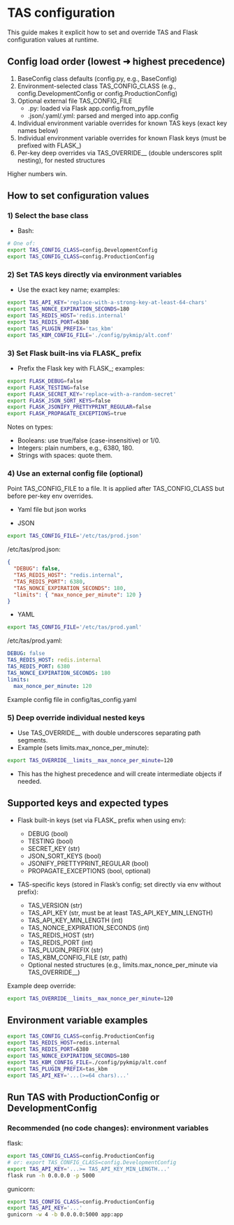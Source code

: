 # TAS configuration

This guide makes it explicit how to set and override TAS and Flask configuration values at runtime.

## Config load order (lowest ➜ highest precedence)
1. BaseConfig class defaults (config.py, e.g., BaseConfig)
2. Environment-selected class TAS_CONFIG_CLASS (e.g., config.DevelopmentConfig or config.ProductionConfig)
3. Optional external file TAS_CONFIG_FILE
    - .py: loaded via Flask app.config.from_pyfile
    - .json/.yaml/.yml: parsed and merged into app.config
4. Individual environment variable overrides for known TAS keys (exact key names below)
5. Individual environment variable overrides for known Flask keys (must be prefixed with FLASK_)
6. Per-key deep overrides via TAS_OVERRIDE__ (double underscores split nesting), for nested structures

Higher numbers win.

## How to set configuration values

### 1) Select the base class
- Bash:
```bash
# One of:
export TAS_CONFIG_CLASS=config.DevelopmentConfig
export TAS_CONFIG_CLASS=config.ProductionConfig
```

### 2) Set TAS keys directly via environment variables
- Use the exact key name; examples:
```bash
export TAS_API_KEY='replace-with-a-strong-key-at-least-64-chars'
export TAS_NONCE_EXPIRATION_SECONDS=180
export TAS_REDIS_HOST='redis.internal'
export TAS_REDIS_PORT=6380
export TAS_PLUGIN_PREFIX='tas_kbm'
export TAS_KBM_CONFIG_FILE='./config/pykmip/alt.conf'
```

### 3) Set Flask built-ins via FLASK_ prefix
- Prefix the Flask key with FLASK_; examples:
```bash
export FLASK_DEBUG=false
export FLASK_TESTING=false
export FLASK_SECRET_KEY='replace-with-a-random-secret'
export FLASK_JSON_SORT_KEYS=false
export FLASK_JSONIFY_PRETTYPRINT_REGULAR=false
export FLASK_PROPAGATE_EXCEPTIONS=true
```

Notes on types:
- Booleans: use true/false (case-insensitive) or 1/0.
- Integers: plain numbers, e.g., 6380, 180.
- Strings with spaces: quote them.

### 4) Use an external config file (optional)
Point TAS_CONFIG_FILE to a file. It is applied after TAS_CONFIG_CLASS but before per-key env overrides.

- Yaml file  but json works

- JSON
```bash
export TAS_CONFIG_FILE='/etc/tas/prod.json'
```
/etc/tas/prod.json:
```json
{
  "DEBUG": false,
  "TAS_REDIS_HOST": "redis.internal",
  "TAS_REDIS_PORT": 6380,
  "TAS_NONCE_EXPIRATION_SECONDS": 180,
  "limits": { "max_nonce_per_minute": 120 }
}
```

- YAML
```bash
export TAS_CONFIG_FILE='/etc/tas/prod.yaml'
```
/etc/tas/prod.yaml:
```yaml
DEBUG: false
TAS_REDIS_HOST: redis.internal
TAS_REDIS_PORT: 6380
TAS_NONCE_EXPIRATION_SECONDS: 180
limits:
  max_nonce_per_minute: 120
```
Example config file in config/tas_config.yaml

### 5) Deep override individual nested keys
- Use TAS_OVERRIDE__ with double underscores separating path segments.
- Example (sets limits.max_nonce_per_minute):
```bash
export TAS_OVERRIDE__limits__max_nonce_per_minute=120
```
- This has the highest precedence and will create intermediate objects if needed.

## Supported keys and expected types

- Flask built-in keys (set via FLASK_ prefix when using env):
  - DEBUG (bool)
  - TESTING (bool)
  - SECRET_KEY (str)
  - JSON_SORT_KEYS (bool)
  - JSONIFY_PRETTYPRINT_REGULAR (bool)
  - PROPAGATE_EXCEPTIONS (bool, optional)

- TAS-specific keys (stored in Flask’s config; set directly via env without prefix):
  - TAS_VERSION (str)
  - TAS_API_KEY (str, must be at least TAS_API_KEY_MIN_LENGTH)
  - TAS_API_KEY_MIN_LENGTH (int)
  - TAS_NONCE_EXPIRATION_SECONDS (int)
  - TAS_REDIS_HOST (str)
  - TAS_REDIS_PORT (int)
  - TAS_PLUGIN_PREFIX (str)
  - TAS_KBM_CONFIG_FILE (str, path)
  - Optional nested structures (e.g., limits.max_nonce_per_minute via TAS_OVERRIDE__)

Example deep override:
```bash
export TAS_OVERRIDE__limits__max_nonce_per_minute=120
```

## Environment variable examples
```bash
export TAS_CONFIG_CLASS=config.ProductionConfig
export TAS_REDIS_HOST=redis.internal
export TAS_REDIS_PORT=6380
export TAS_NONCE_EXPIRATION_SECONDS=180
export TAS_KBM_CONFIG_FILE=./config/pykmip/alt.conf
export TAS_PLUGIN_PREFIX=tas_kbm
export TAS_API_KEY='...(>=64 chars)...'
```

## Run TAS with ProductionConfig or DevelopmentConfig

### Recommended (no code changes): environment variables

flask:
```bash
export TAS_CONFIG_CLASS=config.ProductionConfig
# or: export TAS_CONFIG_CLASS=config.DevelopmentConfig
export TAS_API_KEY='...>= TAS_API_KEY_MIN_LENGTH...'
flask run -h 0.0.0.0 -p 5000
```

gunicorn:
```bash
export TAS_CONFIG_CLASS=config.ProductionConfig
export TAS_API_KEY='...'
gunicorn -w 4 -b 0.0.0.0:5000 app:app
```

